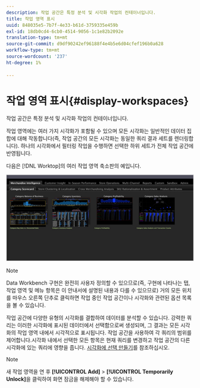 ```yaml
---
description: 작업 공간은 특정 분석 및 시각화 작업의 컨테이너입니다.
title: 작업 영역 표시
uuid: 848035e5-7b7f-4e33-b61d-3759335e459b
exl-id: 18db0cd4-6cb0-4514-9056-1c1e82b2092e
translation-type: tm+mt
source-git-commit: d9df90242ef96188f4e4b5e6d04cfef196b0a628
workflow-type: tm+mt
source-wordcount: '237'
ht-degree: 1%

---
```


# 작업 영역 표시{#display-workspaces}

작업 공간은 특정 분석 및 시각화 작업의 컨테이너입니다.

작업 영역에는 여러 가지 시각화가 포함될 수 있으며 모든 시각화는 일반적인 데이터 집합에 대해 작동합니다(즉, 작업 공간의 모든 시각화는 동일한 쿼리 결과 세트를 렌더링합니다). 하나의 시각화에서 필터링 작업을 수행하면 선택한 하위 세트가 전체 작업 공간에 반영됩니다.

다음은 [!DNL Worktop]의 여러 작업 영역 축소판의 예입니다.

![](assets/client-wksp.png)

>[!NOTE]
>
>Data Workbench 구현은 완전히 사용자 정의할 수 있으므로(즉, 구현에 나타나는 탭, 작업 영역 및 메뉴 항목은 이 안내서에 설명된 내용과 다를 수 있으므로) 거의 모든 위치를 마우스 오른쪽 단추로 클릭하면 작업 중인 작업 공간이나 시각화와 관련된 옵션 목록을 볼 수 있습니다.

작업 공간에 다양한 유형의 시각화를 결합하여 데이터를 분석할 수 있습니다. 강력한 쿼리는 이러한 시각화에 표시된 데이터에서 선택함으로써 생성되며, 그 결과는 모든 시각화의 작업 영역 내에서 시각적으로 표시됩니다. 작업 공간을 사용하여 각 쿼리의 범위를 제어합니다.시각화 내에서 선택한 모든 항목은 현재 쿼리를 변경하고 작업 공간의 다른 시각화에 있는 쿼리에 영향을 줍니다. [시각화에 선택 만들기](../../../home/c-get-started/c-vis/c-sel-vis/c-sel-vis.md#concept-012870ec22c7476e9afbf3b8b2515746)를 참조하십시오.

>[!NOTE]
>
>새 작업 영역을 연 후 **[!UICONTROL Add]** > **[!UICONTROL Temporarily Unlock]**&#x200B;을 클릭하여 화면 잠금을 해제해야 할 수 있습니다.
